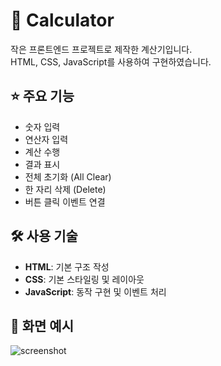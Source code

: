 # 🧮 Calculator

작은 프론트엔드 프로젝트로 제작한 계산기입니다.  
HTML, CSS, JavaScript를 사용하여 구현하였습니다.

## ⭐️ 주요 기능

- 숫자 입력
- 연산자 입력
- 계산 수행
- 결과 표시
- 전체 초기화 (All Clear)
- 한 자리 삭제 (Delete)
- 버튼 클릭 이벤트 연결

## 🛠 사용 기술

- **HTML**: 기본 구조 작성  
- **CSS**: 기본 스타일링 및 레이아웃  
- **JavaScript**: 동작 구현 및 이벤트 처리

## 📸 화면 예시

![screenshot](./screenshot3.png)

